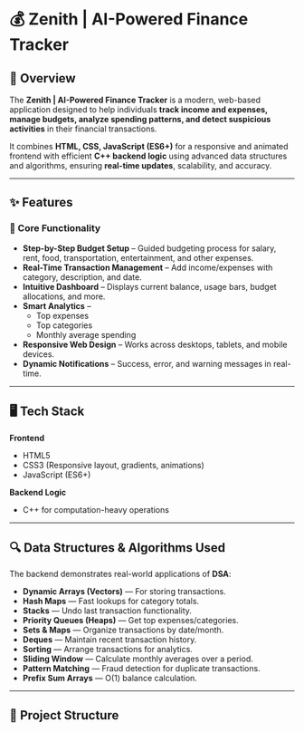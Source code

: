 # 💰 Zenith | AI-Powered Finance Tracker

## 📌 Overview
The **Zenith | AI-Powered Finance Tracker** is a modern, web-based application designed to help individuals **track income and expenses, manage budgets, analyze spending patterns, and detect suspicious activities** in their financial transactions.  

It combines **HTML, CSS, JavaScript (ES6+)** for a responsive and animated frontend with efficient **C++ backend logic** using advanced data structures and algorithms, ensuring **real-time updates**, scalability, and accuracy.

---

## ✨ Features

### 🎯 Core Functionality
- **Step-by-Step Budget Setup** – Guided budgeting process for salary, rent, food, transportation, entertainment, and other expenses.
- **Real-Time Transaction Management** – Add income/expenses with category, description, and date.
- **Intuitive Dashboard** – Displays current balance, usage bars, budget allocations, and more.
- **Smart Analytics** –  
  - Top expenses  
  - Top categories  
  - Monthly average spending
- **Responsive Web Design** – Works across desktops, tablets, and mobile devices.
- **Dynamic Notifications** – Success, error, and warning messages in real-time.

---

## 🖥️ Tech Stack

**Frontend**
- HTML5
- CSS3 (Responsive layout, gradients, animations)
- JavaScript (ES6+)

**Backend Logic**
- C++ for computation-heavy operations
---

## 🔍 Data Structures & Algorithms Used

The backend demonstrates real-world applications of **DSA**:
- **Dynamic Arrays (Vectors)** — For storing transactions.
- **Hash Maps** — Fast lookups for category totals.
- **Stacks** — Undo last transaction functionality.
- **Priority Queues (Heaps)** — Get top expenses/categories.
- **Sets & Maps** — Organize transactions by date/month.
- **Deques** — Maintain recent transaction history.
- **Sorting** — Arrange transactions for analytics.
- **Sliding Window** — Calculate monthly averages over a period.
- **Pattern Matching** — Fraud detection for duplicate transactions.
- **Prefix Sum Arrays** — O(1) balance calculation.

---

## 📂 Project Structure

